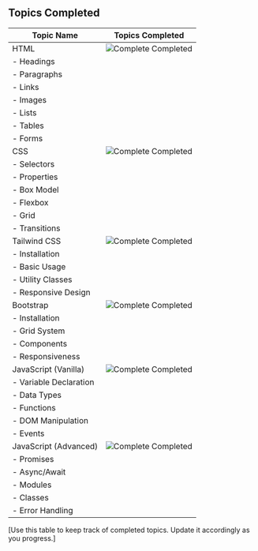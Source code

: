 ## Topics Completed
| Topic Name                | Topics Completed |
|---------------------------|----------------|
| HTML                      | ![Complete](https://via.placeholder.com/15/008000/000000?text=+) Completed |
|   - Headings              |                |
|   - Paragraphs            |                |
|   - Links                 |                |
|   - Images                |                |
|   - Lists                 |                |
|   - Tables                |                |
|   - Forms                 |                |
| CSS                       | ![Complete](https://via.placeholder.com/15/008000/000000?text=+) Completed |
|   - Selectors             |                |
|   - Properties            |                |
|   - Box Model             |                |
|   - Flexbox               |                |
|   - Grid                  |                |
|   - Transitions           |                |
| Tailwind CSS              | ![Complete](https://via.placeholder.com/15/008000/000000?text=+) Completed |
|   - Installation          |                |
|   - Basic Usage           |                |
|   - Utility Classes       |                |
|   - Responsive Design     |                |
| Bootstrap                 | ![Complete](https://via.placeholder.com/15/008000/000000?text=+) Completed |
|   - Installation          |                |
|   - Grid System           |                |
|   - Components            |                |
|   - Responsiveness       |                |
| JavaScript (Vanilla)      | ![Complete](https://via.placeholder.com/15/008000/000000?text=+) Completed |
|   - Variable Declaration |                |
|   - Data Types            |                |
|   - Functions             |                |
|   - DOM Manipulation      |                |
|   - Events                |                |
| JavaScript (Advanced)     | ![Complete](https://via.placeholder.com/15/008000/000000?text=+) Completed |
|   - Promises              |                |
|   - Async/Await           |                |
|   - Modules               |                |
|   - Classes               |                |
|   - Error Handling        |                |

[Use this table to keep track of completed topics. Update it accordingly as you progress.]
